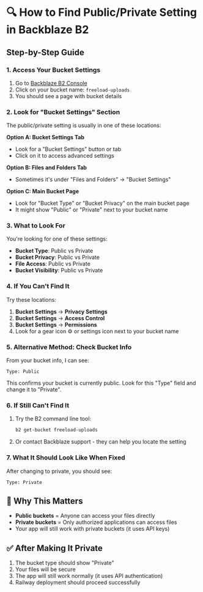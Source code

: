 # 🔍 How to Find Public/Private Setting in Backblaze B2

## Step-by-Step Guide

### 1. Access Your Bucket Settings
1. Go to [Backblaze B2 Console](https://secure.backblaze.com/b2_buckets.htm)
2. Click on your bucket name: `freeload-uploads`
3. You should see a page with bucket details

### 2. Look for "Bucket Settings" Section
The public/private setting is usually in one of these locations:

**Option A: Bucket Settings Tab**
- Look for a "Bucket Settings" button or tab
- Click on it to access advanced settings

**Option B: Files and Folders Tab**
- Sometimes it's under "Files and Folders" → "Bucket Settings"

**Option C: Main Bucket Page**
- Look for "Bucket Type" or "Bucket Privacy" on the main bucket page
- It might show "Public" or "Private" next to your bucket name

### 3. What to Look For
You're looking for one of these settings:
- **Bucket Type**: Public vs Private
- **Bucket Privacy**: Public vs Private  
- **File Access**: Public vs Private
- **Bucket Visibility**: Public vs Private

### 4. If You Can't Find It
Try these locations:
1. **Bucket Settings** → **Privacy Settings**
2. **Bucket Settings** → **Access Control**
3. **Bucket Settings** → **Permissions**
4. Look for a gear icon ⚙️ or settings icon next to your bucket name

### 5. Alternative Method: Check Bucket Info
From your bucket info, I can see:
```
Type: Public
```

This confirms your bucket is currently public. Look for this "Type" field and change it to "Private".

### 6. If Still Can't Find It
1. Try the B2 command line tool:
   ```bash
   b2 get-bucket freeload-uploads
   ```
2. Or contact Backblaze support - they can help you locate the setting

### 7. What It Should Look Like When Fixed
After changing to private, you should see:
```
Type: Private
```

## 🚨 Why This Matters
- **Public buckets** = Anyone can access your files directly
- **Private buckets** = Only authorized applications can access files
- Your app will still work with private buckets (it uses API keys)

## ✅ After Making It Private
1. The bucket type should show "Private"
2. Your files will be secure
3. The app will still work normally (it uses API authentication)
4. Railway deployment should proceed successfully 